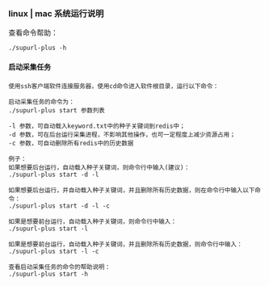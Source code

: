 ### linux | mac 系统运行说明
 
查看命令帮助：

    ./supurl-plus -h 
    
    
#### 启动采集任务

    使用ssh客户端软件连接服务器，使用cd命令进入软件根目录，运行以下命令：
    
    启动采集任务的命令为：
    ./supurl-plus start 参数列表
    
    -l 参数，可自动载入keyword.txt中的种子关键词到redis中；
    -d 参数，可在后台运行采集进程，不影响其他操作，也可一定程度上减少资源占用；
    -c 参数，可自动删除所有redis中的历史数据
    
    例子：
    如果想要后台运行，自动载入种子关键词，则命令行中输入(建议)：
    ./supurl-plus start -d -l 
    
    如果想要后台运行，并自动载入种子关键词，并且删除所有历史数据，则在命令行中输入以下命令：
    ./supurl-plus start -d -l -c
    
    如果是想要前台运行，自动载入种子关键词，则命令行中输入：
    ./supurl-plus start -l 
    
    如果是想要前台运行，自动载入种子关键词，并且删除所有历史数据，则命令行中输入：
    ./supurl-plus start -l -c
      
    查看启动采集任务的命令的帮助说明：
    ./supurl-plus start -h
